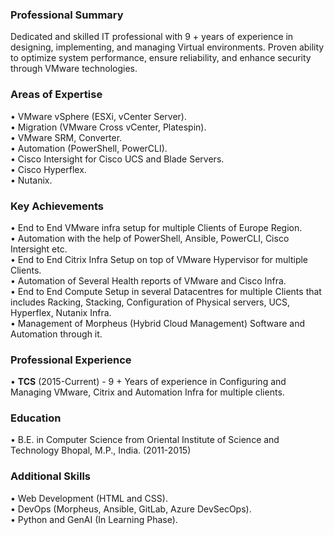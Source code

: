 ### Professional Summary 
Dedicated and skilled IT professional with 9 + years of experience in designing, implementing, and managing Virtual environments. Proven ability to optimize system performance, ensure reliability, and enhance security through VMware technologies.
### Areas of Expertise
•	VMware vSphere (ESXi, vCenter Server).	<br>
•	Migration (VMware Cross vCenter, Platespin).	<br>
•	VMware SRM, Converter.	<br>
•	Automation (PowerShell, PowerCLI).	<br>
•	Cisco Intersight for Cisco UCS and Blade Servers.	<br>
•	Cisco Hyperflex.	<br>
•	Nutanix.	 

### Key Achievements
•	End to End VMware infra setup for multiple Clients of Europe Region.	<br>
•	Automation with the help of PowerShell, Ansible, PowerCLI, Cisco Intersight etc.	<br>
•	End to End Citrix Infra Setup on top of VMware Hypervisor for multiple Clients.	<br>
•	Automation of Several Health reports of VMware and Cisco Infra.	<br>
•	End to End Compute Setup in several Datacentres for multiple Clients that includes Racking, Stacking, Configuration of Physical servers, UCS, Hyperflex, Nutanix Infra.	<br>
•	Management of Morpheus (Hybrid Cloud Management) Software and Automation through it.	<br>

### Professional Experience
•	**TCS** (2015-Current) - 9 + Years of experience in Configuring and Managing VMware, Citrix and Automation Infra for multiple clients.
### Education
•	B.E. in Computer Science from Oriental Institute of Science and Technology Bhopal, M.P., India. (2011-2015)
### Additional Skills
•	Web Development (HTML and CSS).	<br>
• DevOps (Morpheus, Ansible, GitLab, Azure DevSecOps).	<br>
•	Python and GenAI (In Learning Phase).	<br>
